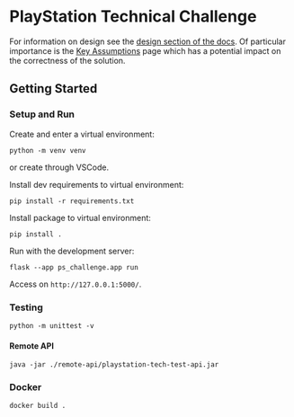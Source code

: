 # PlayStation Technical Challenge

For information on design see the [design section of the docs](./docs/design/index.md). Of particular
importance is the [Key Assumptions](./docs/design/key-assumptions.md) page which has a potential impact
on the correctness of the solution.

## Getting Started

### Setup and Run

Create and enter a virtual environment:

    python -m venv venv

or create through VSCode.

Install dev requirements to virtual environment:

    pip install -r requirements.txt

Install package to virtual environment:

    pip install .

Run with the development server:

    flask --app ps_challenge.app run

Access on `http://127.0.0.1:5000/`.

### Testing

    python -m unittest -v

#### Remote API

    java -jar ./remote-api/playstation-tech-test-api.jar

### Docker

    docker build .